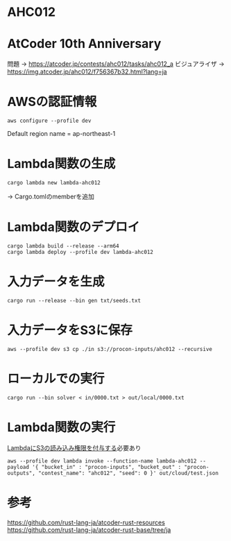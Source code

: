 # AHC012

#  AtCoder 10th Anniversary
問題 -> https://atcoder.jp/contests/ahc012/tasks/ahc012_a
ビジュアライザ -> https://img.atcoder.jp/ahc012/f756367b32.html?lang=ja

# AWSの認証情報
```shell
aws configure --profile dev
```
Default region name = ap-northeast-1

# Lambda関数の生成
```shell
cargo lambda new lambda-ahc012
```
-> Cargo.tomlのmemberを追加

# Lambda関数のデプロイ
```shell
cargo lambda build --release --arm64
cargo lambda deploy --profile dev lambda-ahc012
```

# 入力データを生成
```shell
cargo run --release --bin gen txt/seeds.txt
```

# 入力データをS3に保存
```shell
aws --profile dev s3 cp ./in s3://procon-inputs/ahc012 --recursive
```

# ローカルでの実行
```shell
cargo run --bin solver < in/0000.txt > out/local/0000.txt
```

# Lambda関数の実行
[LambdaにS3の読み込み権限を付与する](https://dev.classmethod.jp/articles/get-s3-object-with-python-in-lambda/)必要あり
```shell
aws --profile dev lambda invoke --function-name lambda-ahc012 --payload '{ "bucket_in" : "procon-inputs", "bucket_out" : "procon-outputs", "contest_name": "ahc012", "seed": 0 }' out/cloud/test.json
```

# 参考
https://github.com/rust-lang-ja/atcoder-rust-resources
https://github.com/rust-lang-ja/atcoder-rust-base/tree/ja
